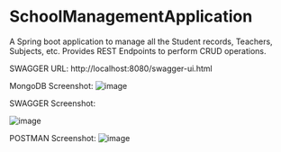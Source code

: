 # SchoolManagementApplication
A Spring boot application to manage all the Student records, Teachers, Subjects, etc. Provides REST Endpoints to perform CRUD operations.

SWAGGER URL: http://localhost:8080/swagger-ui.html


MongoDB Screenshot:
![image](https://user-images.githubusercontent.com/8191824/120100372-24000600-c15e-11eb-9254-b410d005ab73.png)

SWAGGER Screenshot:
 
![image](https://user-images.githubusercontent.com/8191824/120110514-6e4bac00-c18b-11eb-9dda-531f400d369e.png)

POSTMAN Screenshot:
![image](https://user-images.githubusercontent.com/8191824/120100388-2febc800-c15e-11eb-9d85-912148ef6d88.png)


